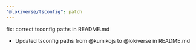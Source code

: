 ```yaml
---
"@lokiverse/tsconfig": patch
---
```


fix: correct tsconfig paths in README.md

- Updated tsconfig paths from @kumikojs to @lokiverse in README.md
